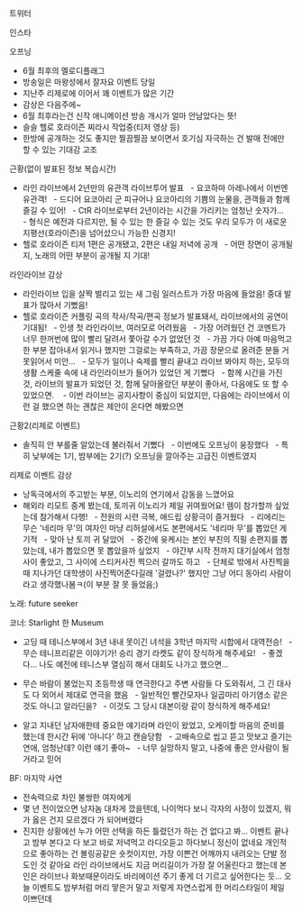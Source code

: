 

트위터



인스타

오프닝
- 6월 최후의 멜로디플래그
- 방송일은 마왕성에서 잘자요 이벤트 당일
- 지난주 리제로에 이어서 꽤 이벤트가 많은 기간
- 감상은 다음주에~
- 6월 최후라는건 신작 애니메이션 방송 개시가 얼마 안남았다는 뜻!
- 슬슬 헬로 호라이즌 찌라시 작업중(티저 영상 등)
- 한방에 공개하는 것도 좋지만 찔끔찔끔 보이면서 호기심 자극하는 건 발매 전에만 할 수 있는 기대감 고조

근황(없이 발표된 정보 복습시간)
- 라인 라이브에서 2년만의 유관객 라이브투어 발표
  - 요코하마 아레나에서 이번엔 유관객!
  - 드디어 요코아리 군 피규어나 요코아리의 기쁨의 눈물을, 관객들과 함께 즐길 수 있어!
  - CtR 라이브로부터 2년이라는 시간을 가리키는 엄청난 숫자가...
  - 형식은 예전과 다르지만, 될 수 있는 한 즐길 수 있는 것도 우리 모두가 이 새로운 지평선(호라이즌)을 넘어섰으니 가능한 신경지!
- 헬로 호라이즌 티저 1편은 공개됐고, 2편은 내일 저녁에 공개
  - 어떤 장면이 공개될 지, 노래의 어떤 부분이 공개될 지 기대!

라인라이브 감상
- 라인라이브 입을 살짝 벌리고 있는 새 그림 일러스트가 가장 마음에 들었음! 중대 발표가 많아서 기뻤음!
- 헬로 호라이즌 커플링 곡의 작사/작곡/편곡 정보가 발표돼서, 라이브에서의 공연이 기대됨!
  - 인생 첫 라인라이브, 여러모로 어려웠음
  - 가장 어려웠던 건 코멘트가 너무 한꺼번에 많이 빨리 달려서 쫓아갈 수가 없었던 것
  - 가끔 가다 아예 마음먹고 한 부분 잡아내서 읽거나 했지만 그걸로는 부족하고, 가끔 장문으로 올려준 분들 거 못읽어서 미안...
  - 모두가 일이나 숙제를 빨리 끝내고 라이브 봐야지 하는, 모두의 생활 스케줄 속에 내 라인라이브가 들어가 있었던 게 기뻤다
  - 함께 시간을 가진 것, 라이브의 발표가 되었던 것, 함께 달아올랐던 부분이 좋아서, 다음에도 또 할 수 있었으면. 
  - 이번 라이브는 공지사항이 중심이 되었지만, 다음에는 라이브에서 이런 걸 했으면 하는 괜찮은 제안이 온다면 해봤으면

근황2(리제로 이벤트)
- 솔직히 안 부를줄 알았는데 불러줘서 기뻤다
  - 이번에도 오프닝이 웅장했다
  - 특히 낮부에는 1기, 밤부에는 2기(?) 오프닝을 깔아주는 고급진 이벤트였지

리제로 이벤트 감상
- 낭독극에서의 주고받는 부분, 이노리의 연기에서 감동을 느꼈어요
- 해외라 리모트 중계 봤는데, 토끼귀 이노리가 제일 귀여웠어요! 렘이 참가할까 싶었는데 참가해서 다행!
  - 전원의 시련 극복, 애드립 상황극이 즐거웠다
  - 리에리는 무슨 '네리마 무'의 여자인 마냥 리허설에서도 본편에서도 '네리마 무'를 뽑았던 게 기적
  - 맞아 난 토끼 귀 달았어
  - 중간에 윳케시는 본인 부친의 직필 손편지를 뽑았는데, 내가 뽑았으면 못 뽑았을까 싶었지
  - 야간부 시작 전까지 대기실에서 엄청 사이 좋았고, 그 사이에 스티커사진 찍으러 갈까도 하고
  - 단체로 밖에서 사진찍을 때 지나가던 대학생이 사진찍어준다길래 '걸렸나?' 했지만 그냥 어디 동아리 사람이라고 생각했나봄ㅋ(이 부분 잘 못 들었음;)

노래: future seeker

코너: Starlight 한 Museum

- 고딩 때 테니스부에서 3년 내내 못이긴 녀석을 3학년 마지막 시합에서 대역전승!
  - 무슨 테니프리같은 이야기가! 승리 경기 라켓도 같이 장식하게 해주세요!
  - 좋겠다... 나도 예전에 테니스부 열심히 해서 대회도 나가고 했으면...

- 무슨 바람이 불었는지 초등학생 때 연극한다고 주변 사람들 다 도와줘서, 그 긴 대사도 다 외어서 제대로 연극을 했음
  - 일반적인 빨간모자나 일곱마리 아기염소 같은 것도 아니고 알라딘을?
  - 이것도 그 당시 대본이랑 같이 장식하게 해주세요!

- 알고 지내던 남자애한테 중요한 얘기라며 라인이 왔었고, 오케이할 마음의 준비를 했는데 한시간 뒤에 '아니다' 하고 캔슬당함
  - 고배속으로 씹고 뜯고 맛보고 즐기는 연애, 엄청난데? 이런 얘기 좋아~
  - 너무 실망하지 말고, 나중에 좋은 안사람이 될 거라고 믿어

BF: 마지막 사연
- 전속력으로 차인 불쌍한 여자에게
- 몇 년 전이었으면 남자놈 대차게 깠을텐데, 나이먹다 보니 각자의 사정이 있겠지, 뭐가 옳은 건지 모르겠다 가 되어버렸다
- 진지한 상황에선 누가 어떤 선택을 하든 틀렸던가 하는 건 없다고 봐...
이벤트 끝나고 밤부 본다고 다 보고 바로 저녁먹고 라디오듣고 하다보니 정신이 없네요
개인적으로 좋아하는 건 볼링공같은 숏컷이지만, 가장 이쁜건 어깨까지 내려오는 단발 정도인 것 같아요
라인 라이브에서도 지금 머리길이가 가장 잘 어울린다고 했는데 본인은 라이브나 화보때문이라도 바리에이션 주기 좋게 더 기르고 싶어한다는 듯...
오늘 이벤트도 밤부처럼 머리 땋은거 말고 저렇게 자연스럽게 한 머리스타일이 제일 이쁘던데
